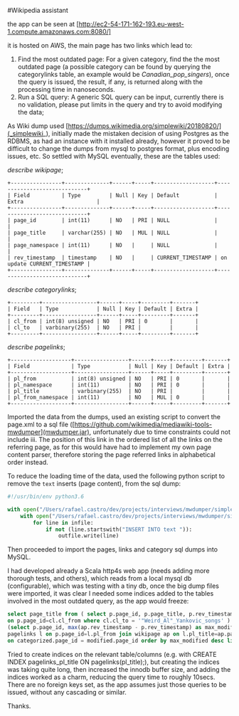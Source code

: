 #Wikipedia assistant

the app can be seen at [http://ec2-54-171-162-193.eu-west-1.compute.amazonaws.com:8080/]

it is hosted on AWS, the main page has two links which lead to:
1) Find the most outdated page:
    For a given category, find the the most outdated page (a possible category can be found by querying the categorylinks
    table, an example would be _Canadian_pop_singers_), once the query is issued, the result, if any, is returned along
    with the processing time in nanoseconds.
2) Run a SQL query:
    A generic SQL query can be input, currently there is no validation, please put limits in the query and try to avoid 
    modifying the data;
    
As Wiki dump used [https://dumps.wikimedia.org/simplewiki/20180820/](_simplewiki_), initially made the mistaken decision
of using Postgres as the RDBMS, as had an instance with it installed already, however it proved to be difficult to change 
the dumps from mysql to postgres format, plus encoding issues, etc. So settled with MySQL eventually, these are the 
tables used:

_describe wikipage_;
```
+----------------+--------------+------+-----+-------------------+-----------------------------+
| Field          | Type         | Null | Key | Default           | Extra                       |
+----------------+--------------+------+-----+-------------------+-----------------------------+
| page_id        | int(11)      | NO   | PRI | NULL              |                             |
| page_title     | varchar(255) | NO   | MUL | NULL              |                             |
| page_namespace | int(11)      | NO   |     | NULL              |                             |
| rev_timestamp  | timestamp    | NO   |     | CURRENT_TIMESTAMP | on update CURRENT_TIMESTAMP |
+----------------+--------------+------+-----+-------------------+-----------------------------+
```
    
_describe categorylinks_;
```
+---------+-----------------+------+-----+---------+-------+
| Field   | Type            | Null | Key | Default | Extra |
+---------+-----------------+------+-----+---------+-------+
| cl_from | int(8) unsigned | NO   | PRI | 0       |       |
| cl_to   | varbinary(255)  | NO   | PRI |         |       |
+---------+-----------------+------+-----+---------+-------+
```

_describe pagelinks_;
```
+-------------------+-----------------+------+-----+---------+-------+
| Field             | Type            | Null | Key | Default | Extra |
+-------------------+-----------------+------+-----+---------+-------+
| pl_from           | int(8) unsigned | NO   | PRI | 0       |       |
| pl_namespace      | int(11)         | NO   | PRI | 0       |       |
| pl_title          | varbinary(255)  | NO   | PRI |         |       |
| pl_from_namespace | int(11)         | NO   | MUL | 0       |       |
+-------------------+-----------------+------+-----+---------+-------+
```

Imported the data from the dumps, used an existing script to convert the page.xml to a sql file 
([https://github.com/wikimedia/mediawiki-tools-mwdumper](mwdumper.jar), unfortunately due to time constraints could 
not include iii. The position of this link in the ordered list of all the links on the referring page, as for this would
have had to implement my own page content parser, therefore storing the page referred links in alphabetical order 
instead. 

To reduce the loading time of the data, used the following python script to remove the `text` inserts (page content),
from the sql dump:

```python
#!/usr/bin/env python3.6

with open("/Users/rafael.castro/dev/projects/interviews/mwdumper/simple.sql", 'w') as outfile:
    with open("/Users/rafael.castro/dev/projects/interviews/mwdumper/simplepages.sql") as infile:
        for line in infile:
            if not (line.startswith("INSERT INTO text ")):
                outfile.write(line)
```

Then proceeded to import the pages, links and category sql dumps into MySQL.

I had developed already a Scala http4s web app (needs adding more thorough tests, and others), which reads from a local
mysql db (configurable), which was testing with a tiny db, once the big dump files were imported, it was clear I needed 
some indices added to the tables involved in the most outdated query, as the app would freeze:

```sql
select page_title from ( select p.page_id, p.page_title, p.rev_timestamp from wikipage p join categorylinks cl 
on p.page_id=cl.cl_from where cl.cl_to = '"Weird_Al"_Yankovic_songs' ) as categorized inner join 
(select p.page_id, max(ap.rev_timestamp - p.rev_timestamp) as max_modified from wikipage p join 
pagelinks l on p.page_id=l.pl_from join wikipage ap on l.pl_title=ap.page_title group by p.page_id) as modified 
on categorized.page_id = modified.page_id order by max_modified desc limit 1;
```

Tried to create indices on the relevant table/columns (e.g. with CREATE INDEX pagelinks_pl_title ON pagelinks(pl_title);),
but creating the indices was taking quite long, then increased the innodb buffer size, and adding the indices worked 
as a charm, reducing the query time to roughly 10secs. There are no foreign keys set, as the app assumes just those 
queries to be issued, without any cascading or similar.

Thanks.
